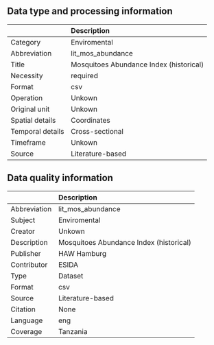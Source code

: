 ## Data type and processing information 

|                  | Description                             |
|:-----------------|:----------------------------------------|
| Category         | Enviromental                            |
| Abbreviation     | lit_mos_abundance                       |
| Title            | Mosquitoes Abundance Index (historical) |
| Necessity        | required                                |
| Format           | csv                                     |
| Operation        | Unkown                                  |
| Original unit    | Unkown                                  |
| Spatial details  | Coordinates                             |
| Temporal details | Cross-sectional                         |
| Timeframe        | Unkown                                  |
| Source           | Literature-based                        |

## Data quality information 

|              | Description                             |
|:-------------|:----------------------------------------|
| Abbreviation | lit_mos_abundance                       |
| Subject      | Enviromental                            |
| Creator      | Unkown                                  |
| Description  | Mosquitoes Abundance Index (historical) |
| Publisher    | HAW Hamburg                             |
| Contributor  | ESIDA                                   |
| Type         | Dataset                                 |
| Format       | csv                                     |
| Source       | Literature-based                        |
| Citation     | None                                    |
| Language     | eng                                     |
| Coverage     | Tanzania                                |